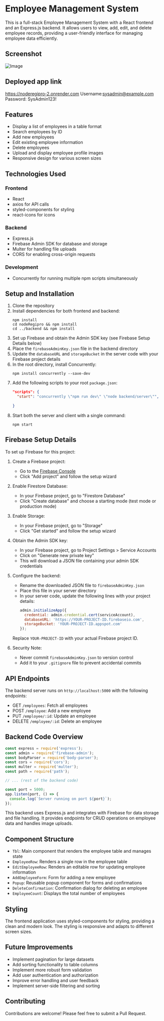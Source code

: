 # Employee Management System

This is a full-stack Employee Management System with a React frontend and an Express.js backend. It allows users to view, add, edit, and delete employee records, providing a user-friendly interface for managing employee data efficiently.

## Screenshot
![Image](https://github.com/user-attachments/assets/9bae5331-2e4a-4e47-9a8c-e2d9f057c0b5)

## Deployed app link
https://noderegipro-2.onrender.com
Username:sysadmin@example.com
Password: SysAdmin123!


## Features

- Display a list of employees in a table format
- Search employees by ID
- Add new employees
- Edit existing employee information
- Delete employees
- Upload and display employee profile images
- Responsive design for various screen sizes

## Technologies Used

### Frontend
- React
- axios for API calls
- styled-components for styling
- react-icons for icons

### Backend
- Express.js
- Firebase Admin SDK for database and storage
- Multer for handling file uploads
- CORS for enabling cross-origin requests

### Development
- Concurrently for running multiple npm scripts simultaneously

## Setup and Installation

1. Clone the repository
2. Install dependencies for both frontend and backend:
   ```
   npm install
   cd nodeRegipro && npm install
   cd ../backend && npm install
   ```
3. Set up Firebase and obtain the Admin SDK key (see Firebase Setup Details below)
4. Place the `firebaseAdminKey.json` file in the backend directory
5. Update the `databaseURL` and `storageBucket` in the server code with your Firebase project details
6. In the root directory, install Concurrently:
   ```
   npm install concurrently --save-dev
   ```
7. Add the following scripts to your root `package.json`:
   ```json
   "scripts": {
     "start": "concurrently \"npm run dev\" \"node backend/server\"",
     
   }
   ```
8. Start both the server and client with a single command:
   ```
   npm start
   ```

## Firebase Setup Details

To set up Firebase for this project:

1. Create a Firebase project:
   - Go to the [Firebase Console](https://console.firebase.google.com/)
   - Click "Add project" and follow the setup wizard

2. Enable Firestore Database:
   - In your Firebase project, go to "Firestore Database"
   - Click "Create database" and choose a starting mode (test mode or production mode)

3. Enable Storage:
   - In your Firebase project, go to "Storage"
   - Click "Get started" and follow the setup wizard

4. Obtain the Admin SDK key:
   - In your Firebase project, go to Project Settings > Service Accounts
   - Click on "Generate new private key"
   - This will download a JSON file containing your admin SDK credentials

5. Configure the backend:
   - Rename the downloaded JSON file to `firebaseAdminKey.json`
   - Place this file in your server directory
   - In your server code, update the following lines with your project details:
     ```javascript
     admin.initializeApp({
       credential: admin.credential.cert(serviceAccount),
       databaseURL: 'https://YOUR-PROJECT-ID.firebaseio.com',
       storageBucket: 'YOUR-PROJECT-ID.appspot.com' 
     });
     ```
   Replace `YOUR-PROJECT-ID` with your actual Firebase project ID.

6. Security Note:
   - Never commit `firebaseAdminKey.json` to version control
   - Add it to your `.gitignore` file to prevent accidental commits

## API Endpoints

The backend server runs on `http://localhost:5000` with the following endpoints:

- GET `/employees`: Fetch all employees
- POST `/employee`: Add a new employee
- PUT `/employee/:id`: Update an employee
- DELETE `/employee/:id`: Delete an employee

## Backend Code Overview

```javascript
const express = require('express');
const admin = require('firebase-admin');
const bodyParser = require('body-parser');
const cors = require('cors');
const multer = require('multer');
const path = require('path');

// ... (rest of the backend code)

const port = 5000;
app.listen(port, () => {
  console.log(`Server running on port ${port}`);
});
```

This backend uses Express.js and integrates with Firebase for data storage and file handling. It provides endpoints for CRUD operations on employee data and handles image uploads.

## Component Structure

- `Tbl`: Main component that renders the employee table and manages state
- `EmployeeRow`: Renders a single row in the employee table
- `EditEmployeeRow`: Renders an editable row for updating employee information
- `AddEmployeeForm`: Form for adding a new employee
- `Popup`: Reusable popup component for forms and confirmations
- `DeleteConfirmation`: Confirmation dialog for deleting an employee
- `EmployeeCount`: Displays the total number of employees

## Styling

The frontend application uses styled-components for styling, providing a clean and modern look. The styling is responsive and adapts to different screen sizes.

## Future Improvements

- Implement pagination for large datasets
- Add sorting functionality to table columns
- Implement more robust form validation
- Add user authentication and authorization
- Improve error handling and user feedback
- Implement server-side filtering and sorting

## Contributing

Contributions are welcome! Please feel free to submit a Pull Request.




